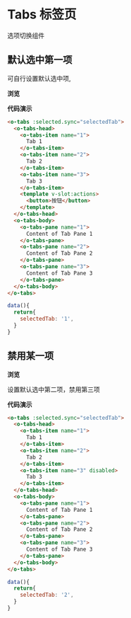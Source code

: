 # Tabs 标签页

选项切换组件

## 默认选中第一项

可自行设置默认选中项, 

**浏览**

<ClientOnly>
<tabs-demo></tabs-demo>
</ClientOnly>

**代码演示**

```html
<o-tabs :selected.sync="selectedTab">
  <o-tabs-head>
    <o-tabs-item name="1">
      Tab 1
    </o-tabs-item>
    <o-tabs-item name="2">
      Tab 2
    </o-tabs-item>
    <o-tabs-item name="3">
      Tab 3
    </o-tabs-item>
    <template v-slot:actions>
      <button>按钮</button>
    </template>
  </o-tabs-head>
  <o-tabs-body>
    <o-tabs-pane name="1">
      Content of Tab Pane 1
    </o-tabs-pane>
    <o-tabs-pane name="2">
      Content of Tab Pane 2
    </o-tabs-pane>
    <o-tabs-pane name="3">
      Content of Tab Pane 3
    </o-tabs-pane>
  </o-tabs-body>
</o-tabs>
```

```js
data(){
  return{
    selectedTab: '1',
  }
}
```

## 禁用某一项

**浏览**

设置默认选中第二项，禁用第三项

<ClientOnly>
<tabs-disable-demo></tabs-disable-demo>
</ClientOnly>

**代码演示**

```html
<o-tabs :selected.sync="selectedTab">
  <o-tabs-head>
    <o-tabs-item name="1">
      Tab 1
    </o-tabs-item>
    <o-tabs-item name="2">
      Tab 2
    </o-tabs-item>
    <o-tabs-item name="3" disabled>
      Tab 3
    </o-tabs-item>
  </o-tabs-head>
  <o-tabs-body>
    <o-tabs-pane name="1">
      Content of Tab Pane 1
    </o-tabs-pane>
    <o-tabs-pane name="2">
      Content of Tab Pane 2
    </o-tabs-pane>
    <o-tabs-pane name="3">
      Content of Tab Pane 3
    </o-tabs-pane>
  </o-tabs-body>
</o-tabs>
```
```js
data(){
  return{
    selectedTab: '2',
  }
}
```